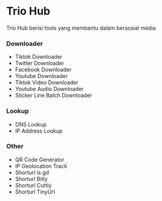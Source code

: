 # Trio Hub
Trio Hub berisi tools yang membantu dalam bersosial media

### Downloader
- Tiktok Downloader
- Twitter Downloader
- Facebook Downloader
- Youtube Downloader
- Tiktok Video Downloader
- Youtube Audio Downloader
- Sticker Line Batch Downloader

### Lookup
- DNS Lookup
- IP Address Lookup

### Other
- QR Code Generator
- IP Geolocation Track
- Shorturl is.gd
- Shorturl Bitly
- Shorturl Cuttly
- Shorturl TinyUrl
